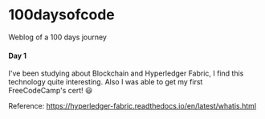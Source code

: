 # 100daysofcode
Weblog of a 100 days journey

#### Day 1 ####

I've been studying about Blockchain and Hyperledger Fabric, I find this technology quite interesting. Also I was able to get my first FreeCodeCamp's cert! 😃

Reference: https://hyperledger-fabric.readthedocs.io/en/latest/whatis.html
